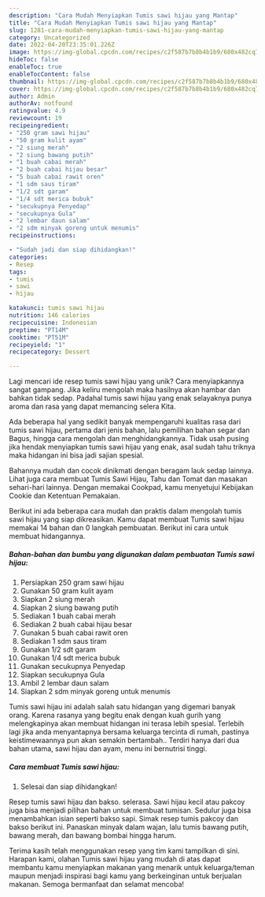 ```yaml
---
description: "Cara Mudah Menyiapkan Tumis sawi hijau yang Mantap"
title: "Cara Mudah Menyiapkan Tumis sawi hijau yang Mantap"
slug: 1281-cara-mudah-menyiapkan-tumis-sawi-hijau-yang-mantap
category: Uncategorized
date: 2022-04-20T23:35:01.226Z
image: https://img-global.cpcdn.com/recipes/c2f587b7b8b4b1b9/680x482cq70/tumis-sawi-hijau-foto-resep-utama.jpg
hideToc: false
enableToc: true
enableTocContent: false
thumbnail: https://img-global.cpcdn.com/recipes/c2f587b7b8b4b1b9/680x482cq70/tumis-sawi-hijau-foto-resep-utama.jpg
cover: https://img-global.cpcdn.com/recipes/c2f587b7b8b4b1b9/680x482cq70/tumis-sawi-hijau-foto-resep-utama.jpg
author: Admin
authorAv: notfound
ratingvalue: 4.9
reviewcount: 19
recipeingredient:
- "250 gram sawi hijau"
- "50 gram kulit ayam"
- "2 siung merah"
- "2 siung bawang putih"
- "1 buah cabai merah"
- "2 buah cabai hijau besar"
- "5 buah cabai rawit oren"
- "1 sdm saus tiram"
- "1/2 sdt garam"
- "1/4 sdt merica bubuk"
- "secukupnya Penyedap"
- "secukupnya Gula"
- "2 lembar daun salam"
- "2 sdm minyak goreng untuk menumis"
recipeinstructions:

- "Sudah jadi dan siap dihidangkan!"
categories:
- Resep
tags:
- tumis
- sawi
- hijau

katakunci: tumis sawi hijau 
nutrition: 146 calories
recipecuisine: Indonesian
preptime: "PT14M"
cooktime: "PT51M"
recipeyield: "1"
recipecategory: Dessert

---
```





Lagi mencari ide resep tumis sawi hijau yang unik? Cara menyiapkannya sangat gampang. Jika keliru mengolah maka hasilnya akan hambar dan bahkan tidak sedap. Padahal tumis sawi hijau yang enak selayaknya punya aroma dan rasa yang dapat memancing selera Kita.





Ada beberapa hal yang sedikit banyak mempengaruhi kualitas rasa dari tumis sawi hijau, pertama dari jenis bahan, lalu pemilihan bahan segar dan Bagus, hingga cara mengolah dan menghidangkannya. Tidak usah pusing jika hendak menyiapkan tumis sawi hijau yang enak,      asal sudah tahu triknya maka hidangan ini bisa jadi sajian spesial.














Bahannya mudah dan cocok dinikmati dengan beragam lauk sedap lainnya. Lihat juga cara membuat Tumis Sawi Hijau, Tahu dan Tomat dan masakan sehari-hari lainnya. Dengan memakai Cookpad, kamu menyetujui Kebijakan Cookie dan Ketentuan Pemakaian.






Berikut ini ada beberapa cara mudah dan praktis dalam mengolah tumis sawi hijau yang siap dikreasikan. Kamu dapat membuat Tumis sawi hijau memakai 14 bahan dan 0 langkah pembuatan. Berikut ini cara untuk membuat hidangannya.

<!--inarticleads1-->

##### Bahan-bahan dan bumbu yang digunakan dalam pembuatan Tumis sawi hijau:

1. Persiapkan 250 gram sawi hijau
1. Gunakan 50 gram kulit ayam
1. Siapkan 2 siung merah
1. Siapkan 2 siung bawang putih
1. Sediakan 1 buah cabai merah
1. Sediakan 2 buah cabai hijau besar
1. Gunakan 5 buah cabai rawit oren
1. Sediakan 1 sdm saus tiram
1. Gunakan 1/2 sdt garam
1. Gunakan 1/4 sdt merica bubuk
1. Gunakan secukupnya Penyedap
1. Siapkan secukupnya Gula
1. Ambil 2 lembar daun salam
1. Siapkan 2 sdm minyak goreng untuk menumis


Tumis sawi hijau ini adalah salah satu hidangan yang digemari banyak orang. Karena rasanya yang begitu enak dengan kuah gurih yang melengkapinya akan membuat hidangan ini terasa lebih spesial. Terlebih lagi jika anda menyantapnya bersama keluarga tercinta di rumah, pastinya keistimewaannya pun akan semakin bertambah.. Terdiri hanya dari dua bahan utama, sawi hijau dan ayam, menu ini bernutrisi tinggi. 

<!--inarticleads2-->

##### Cara membuat Tumis sawi hijau:


1. Selesai dan siap dihidangkan!

Resep tumis sawi hijau dan bakso. selerasa. Sawi hijau kecil atau pakcoy juga bisa menjadi pilihan bahan untuk membuat tumisan. Sedulur juga bisa menambahkan isian seperti bakso sapi. Simak resep tumis pakcoy dan bakso berikut ini. Panaskan minyak dalam wajan, lalu tumis bawang putih, bawang merah, dan bawang bombai hingga harum. 

Terima kasih telah menggunakan resep yang tim kami tampilkan di sini. Harapan kami, olahan Tumis sawi hijau yang mudah di atas dapat membantu kamu menyiapkan makanan yang menarik untuk keluarga/teman maupun menjadi inspirasi bagi kamu yang berkeinginan untuk berjualan makanan. Semoga bermanfaat dan selamat mencoba!
